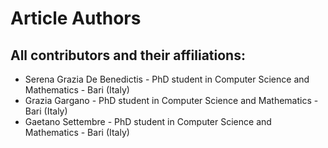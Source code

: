 Article Authors
===============

## All contributors and their affiliations:

  * Serena Grazia De Benedictis - PhD student in Computer Science and Mathematics - Bari (Italy)
  * Grazia Gargano - PhD student in Computer Science and Mathematics - Bari (Italy)
  * Gaetano Settembre - PhD student in Computer Science and Mathematics - Bari (Italy)
